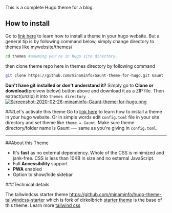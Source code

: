 This is a complete Hugo theme for a blog.
## How to install
Go to [link here](https://gohugo.io/getting-started/installing/)  to learn how to install a theme in your hugo website. But a general tip is by following command below, simply change directory to themes like mywebsite/themes/
```bash
cd themes #asuming you're in hugo site directory.
```
then clone theme repo here in themes directory by following command
```bash
git clone https://github.com/minaminfo/Gaunt-theme-for-hugo.git Gaunt
```
**Don't have git installed or don't understand it?**
Simply go to **Clone or download**(preivew below) button above and download it as a ZIP file. Then extract(unzip) it into `themes directory `.
[![Screenshot-2020-02-26-minaminfo-Gaunt-theme-for-hugo.png](https://i.postimg.cc/brTGDBnG/Screenshot-2020-02-26-minaminfo-Gaunt-theme-for-hugo.png)](https://postimg.cc/bSZY4L38)

###Let's activate this theme
Go to [link here](https://gohugo.io/getting-started/installing/)  to learn how to install a theme in your hugo website.  Or in simple words edit `config.toml` file in your site directory and set theme like `theme = Gaunt`.
Make sure theme directory/folder name  is Gaunt --- same as you're giving in `config.toml`.

---

##About this Theme

- It's **fast** as no external dependency. Whole of the CSS is minimized and jank-free. CSS is less than 10KB in size and no external JavaScript.
- Full **Accessibility** support
- **PWA** enabled
- Option to show/hide sidebar

###Technical details

The tailwindcss starter theme https://github.com/minaminfo/hugo-theme-tailwindcss-starter which is fork of dirkolbrich [starter theme](https://github.com/dirkolbrich/hugo-theme-tailwindcss-starter)  is the base of this theme. Learn more [tailwind css](tailwindcss.com) 